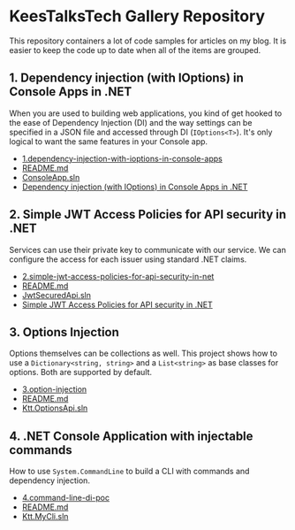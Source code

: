 # KeesTalksTech Gallery Repository

This repository containers a lot of code samples for articles on my blog.
It is easier to keep the code up to date when all of the items are grouped.

## 1. Dependency injection (with IOptions) in Console Apps in .NET

When you are used to building web applications, you kind of get hooked to the 
ease of Dependency Injection (DI) and the way settings can be specified in a 
JSON file and accessed through DI (``IOptions<T>``). It's only logical to 
want the same features in your Console app.

- <a href="1.dependency-injection-with-ioptions-in-console-apps">1.dependency-injection-with-ioptions-in-console-apps</a>
- <a href="1.dependency-injection-with-ioptions-in-console-apps/README.md">README.md</a>
- <a href="1.dependency-injection-with-ioptions-in-console-apps/ConsoleApp.sln">ConsoleApp.sln</a>
- <a href="https://keestalkstech.com/2018/04/dependency-injection-with-ioptions-in-console-apps-in-dotnet/">Dependency injection (with IOptions) in Console Apps in .NET</a>


## 2. Simple JWT Access Policies for API security in .NET

Services can use their private key to communicate with our service.
We can configure the access for each issuer using standard .NET claims.

- <a href="2.simple-jwt-access-policies-for-api-security-in-net">2.simple-jwt-access-policies-for-api-security-in-net</a>
- <a href="2.simple-jwt-access-policies-for-api-security-in-net/README.md">README.md</a>
- <a href="2.simple-jwt-access-policies-for-api-security-in-net/JwtSecuredApi.sln">JwtSecuredApi.sln</a>
- <a href="https://keestalkstech.com/2024/11/simple-jwt-access-policies-for-api-security-in-net/">Simple JWT Access Policies for API security in .NET</a>

## 3. Options Injection

Options themselves can be collections as well. This
project shows how to use a `Dictionary<string, string>` and a
`List<string>` as base classes for options. Both are supported
by default.

- <a href="3.option-injection">3.option-injection</a>
- <a href="3.option-injection/README.md">README.md</a>
- <a href="3.option-injection/Ktt.OptionsApi.sln">Ktt.OptionsApi.sln</a>

## 4. .NET Console Application with injectable commands

How to use `System.CommandLine` to build a CLI with commands and 
dependency injection.

- <a href="4.command-line-di-poc">4.command-line-di-poc</a>
- <a href="4.command-line-di-poc/README.md">README.md</a>
- <a href="4.command-line-di-poc/Ktt.MyCli.sln">Ktt.MyCli.sln</a>
